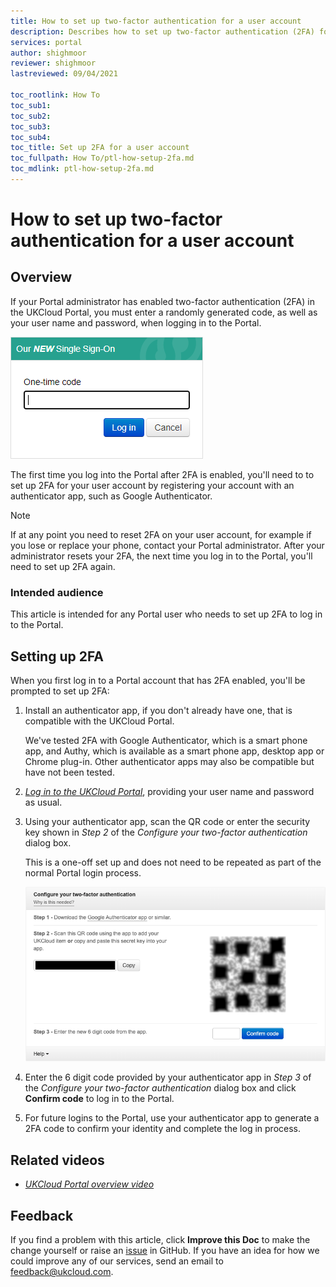 ```yaml
---
title: How to set up two-factor authentication for a user account
description: Describes how to set up two-factor authentication (2FA) for a user account
services: portal
author: shighmoor
reviewer: shighmoor
lastreviewed: 09/04/2021

toc_rootlink: How To
toc_sub1:
toc_sub2:
toc_sub3:
toc_sub4:
toc_title: Set up 2FA for a user account
toc_fullpath: How To/ptl-how-setup-2fa.md
toc_mdlink: ptl-how-setup-2fa.md
---
```


# How to set up two-factor authentication for a user account

## Overview

If your Portal administrator has enabled two-factor authentication (2FA) in the UKCloud Portal, you must enter a randomly generated code, as well as your user name and password, when logging in to the Portal.

![Two-Factor Authentication dialog box in the UKCloud Portal](images/ptl-2fa.png)

The first time you log into the Portal after 2FA is enabled, you'll need to to set up 2FA for your user account by registering your account with an authenticator app, such as Google Authenticator.

> [!NOTE]
> If at any point you need to reset 2FA on your user account, for example if you lose or replace your phone, contact your Portal administrator. After your administrator resets your 2FA, the next time you log in to the Portal, you'll need to set up 2FA again.

### Intended audience

This article is intended for any Portal user who needs to set up 2FA to log in to the Portal.

## Setting up 2FA

When you first log in to a Portal account that has 2FA enabled, you'll be prompted to set up 2FA:

1. Install an authenticator app, if you don't already have one, that is compatible with the UKCloud Portal.

   We've tested 2FA with Google Authenticator, which is a smart phone app, and Authy, which is available as a smart phone app, desktop app or Chrome plug-in. Other authenticator apps may also be compatible but have not been tested.

2. [*Log in to the UKCloud Portal*](ptl-gs.md#logging-in-to-the-ukcloud-portal), providing your user name and password as usual.

3. Using your authenticator app, scan the QR code or enter the security key shown in *Step 2* of the *Configure your two-factor authentication* dialog box.

    This is a one-off set up and does not need to be repeated as part of the normal Portal login process.

    ![Configure your two-factor authentication dialog box](images/ptl-2fa-setup.png)

4. Enter the 6 digit code provided by your authenticator app in *Step 3* of the *Configure your two-factor authentication* dialog box and click **Confirm code** to log in to the Portal.

5. For future logins to the Portal, use your authenticator app to generate a 2FA code to confirm your identity and complete the log in process.

## Related videos

- [*UKCloud Portal overview video*](ptl-vid-portal.md)

## Feedback

If you find a problem with this article, click **Improve this Doc** to make the change yourself or raise an [issue](https://github.com/UKCloud/documentation/issues) in GitHub. If you have an idea for how we could improve any of our services, send an email to <feedback@ukcloud.com>.
